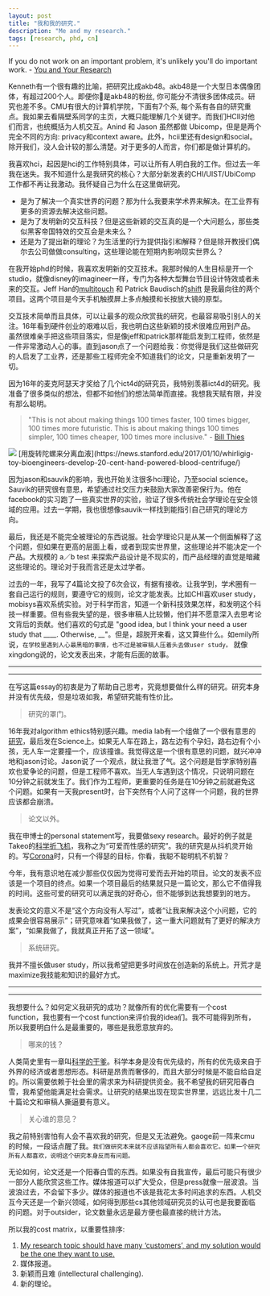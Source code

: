 ```yaml
---
layout: post
title: "我和我的研究."
description: "Me and my research."
tags: [research, phd, cn]
---
```



If you do not work on an important problem, it's unlikely you'll do important work.    - [You and Your Research](http://www.cs.virginia.edu/~robins/YouAndYourResearch.html)


Kenneth有一个很有趣的比喻，把研究比成akb48。akb48是一个大型日本偶像团体，有超过200个人。即便你是akb48的粉丝, 你可能分不清很多团体成员。研究也差不多。CMU有很大的计算机学院，下面有7个系, 每个系有各自的研究重点。我如果去看隔壁系同学的主页，大概只能理解几个关键字。而我们HCII对他们而言，也统概括为人机交互。Anind 和 Jason 虽然都做 Ubicomp，但是是两个完全不同的方向: privacy和context aware。此外，hcii里还有design和social。除开我们，没人会计较的那么清楚。对于更多的人而言，你们都是做计算机的。


我喜欢hci，起因是hci的工作特别具体，可以让所有人明白我的工作。但过去一年我在迷失。我不知道什么是我研究的核心？大部分新发表的CHI/UIST/UbiComp工作都不再让我激动。我怀疑自己为什么在这里做研究。


- 是为了解决一个真实世界的问题？那为什么我要来学术界来解决。在工业界有更多的资源去解决这些问题。
- 是为了发明新的交互科技？但是这些新颖的交互真的是一个大问题么，那些类似黑客帝国特效的交互会是未来么？
- 还是为了提出新的理论？为生活里的行为提供指引和解释？但是除开教授们偶尔去公司做做consulting，这些理论能在短期内影响现实世界么？


在我开始phd的时候，我喜欢发明新的交互技术。我那时候的人生目标是开一个studio，就像disney的imagineer一样，专门为各种大型舞台节目设计特效或者未来的交互。Jeff Han的[multitouch](https://www.cc.gatech.edu/computing/classes/AY2012/cs4470_fall/readings/han-ftir.pdf) 和 Patrick Baudisch的[shift](http://www.patrickbaudisch.com/projects/shift/) 是我最向往的两个项目。这两个项目是今天手机触摸屏上多点触摸和长按放大镜的原型。


交互技术简单而且具体，可以让最多的观众欣赏我的研究，也最容易吸引别人的关注。16年看到硬件创业的艰难以后，我也明白这些新颖的技术很难应用到产品。虽然很难亲手把这些项目落实，但是像jeff和patrick那样能启发到工程师，依然是一件非常激动人心的事。直到jason点了一个问题给我：你觉得是我们这些做研究的人启发了工业界，还是那些工程师完全不知道我们的论文，只是重新发明了一切。


因为16年的麦克阿瑟天才奖给了几个ict4d的研究员，我特别羡慕ict4d的研究。我准备了很多类似的想法，但都不如他们的想法简单而直接。我想我天赋有限，并没有那么聪明。

> "This is not about making things 100 times faster, 100 times bigger, 100 times more futuristic. This is about making things 100 times simpler, 100 times cheaper, 100 times more inclusive."  - [Bill Thies]((https://www.seattletimes.com/business/microsoft/microsoft-researcher-bill-thies-wins-macarthur-grant/))

<img src="http://thekidshouldseethis.com/wp-content/uploads/2017/01/toy-inspired-Paperfuge-cost-paper-centrifuge.jpg"/>
[用旋转陀螺来分离血液](https://news.stanford.edu/2017/01/10/whirligig-toy-bioengineers-develop-20-cent-hand-powered-blood-centrifuge/)


因为jason和sauvik的影响，我也开始关注很多hci理论，乃至social science。Sauvik的研究很有意思，希望通过社交压力来鼓励大家改善密保行为。他在facebook的实习跑了一些真实世界的实验，验证了很多传统社会学理论在安全领域的应用。过去一学期，我也很想像sauvik一样找到能指引自己研究的理论方向。


最后，我还是不能完全被理论的东西说服。社会学理论只是从某一个侧面解释了这个问题，但如果在更高的层面上看，或者到现实世界里，这些理论并不能决定一个产品。大规模的 a／b test 来探索产品设计是不现实的，而产品经理的直觉是暗藏这些理论的。理论对于我而言还是太过学者。


过去的一年，我写了4篇论文投了6次会议，有据有接收。让我学到，学术圈有一套自己运行的规则，要遵守它的规则，论文才能发表。比如CHI喜欢user study，mobisys喜欢系统实验。对于科学而言，知道一个新科技效果怎样，和发明这个科技一样重要。但有些我失望的是，很多审稿人比较懒，他们并不愿意深入去思考论文背后的贡献。他们喜欢的句式是 "good idea, but I think your need a user study that ____. Otherwise, __"。但是，超脱开来看，这又算些什么。如emily所说，`在学校里遇到人心最黑暗的事情，也不过是被审稿人压着头去做user study。` 就像xingdong说的，论文发表出来，才能有后面的故事。

<!-- 每次看到他们，我告诫自己，我一定不要成为这样的人。我并不排斥user study，但是我不想做不必要的user study，也不喜欢取悦审稿人。这一年我厌倦很多研究，并不是因为那些研究阳春白雪，而是不如阳春白雪。 -->

---
---

在写这篇essay的初衷是为了帮助自己思考，究竟想要做什么样的研究。研究本身并没有优先级，但是垃圾如我，希望研究能有性价比。

> 研究的罩门。

16年我对algorithm ethics特别感兴趣。media lab有一个组做了一个很有意思的[研究](http://moralmachine.mit.edu/)，最后发在Science上。如果无人车在路上，路左边有个孕妇，路右边有个小孩，无人车一定要撞一个，应该撞谁。我觉得这是一个很有意思的问题，就兴冲冲地和jason讨论。Jason说了一个观点，就让我泄了气。这个问题是哲学家特别喜欢也爱争论的问题，但是工程师不喜欢。当无人车遇到这个情况，只说明问题在10分钟之前就发生了。我们作为工程师，更重要的任务是在10分钟之前就避免这个问题。如果有一天我present时，台下突然有个人问了这样一个问题，我的世界应该都会崩溃。

> 论文以外。

我在申博士的personal statement写，我要做sexy research。最好的例子就是Takeo的[科学折飞机](https://www.youtube.com/watch?v=-KJUVJAUY8o)，我称之为“可爱而性感的研究”。我的研究是从抖机灵开始的。写[Corona](https://vimeo.com/149240808)时，只有一个得瑟的目标，你看，我聪不聪明机不机智？

今年，我有意识地在减少那些仅仅因为觉得可爱而去开始的项目。论文的发表不应该是一个项目的终点。如果一个项目最后的结果就只是一篇论文，那么它不值得我的时间。这些可爱的研究可以满足我的好奇心，但不能够到达我想要到的地方。

发表论文的意义不是“这个方向没有人写过”，或者“让我来解决这个小问题，它的成果会很容易展示”；研究意味着“如果我做了，这一重大问题就有了更好的解决方案”，“如果我做了，我就真正开拓了这一领域”。


> 系统研究。

我并不擅长做user study，所以我希望把更多时间放在创造新的系统上。开荒才是maximize我技能和知识的最好方式。

---
---

我想要什么？如何定义我研究的成功？就像所有的优化需要有一个cost function，我也要有一个cost function来评价我的idea们。我不可能得到所有，所以我要明白什么是最重要的，哪些是我愿意放弃的。

> 哪来的钱？

人类简史里有一章叫[科学的干爹](https://erenow.com/common/sapiensbriefhistory/74.html)。科学本身是没有优先级的，所有的优先级来自于外界的经济或者思想形态。科研是昂贵而奢侈的，而且大部分时候是不能自给自足的。所以需要依赖于社会里的需求来为科研提供资金。我不希望我的研究阳春白雪，我希望他能满足社会需求。让研究的结果出现在现实世界里，远远比发十几二十篇论文和审稿人撕逼要有意义。

> 关心谁的意见？

我之前特别害怕有人会不喜欢我的研究，但是又无法避免。gaoge前一阵来cmu的时候，一段话点醒了我。`我们做研究本来就不应该指望所有人都会喜欢它。如果一个研究所有人都喜欢，说明这个研究本身反而有问题。`

无论如何，论文还是一个阳春白雪的东西。如果没有自我宣传，最后可能只有很少一部分人能欣赏这些工作。媒体报道可以扩大受众，但是press就像一层波浪。当波浪过去，不会留下多少。媒体的报道也不该是我花太多时间追求的东西。人机交互今天还是一个新兴领域，如何得到那些cs其他领域研究员的认可也是我要面临的问题。对于outsider，论文数量永远是最方便也最直接的统计方法。


所以我的cost matrix，以重要性排序:
1. [My research topic should have many ‘customers’, and my solution would be the one they want to use.](https://bigaidream.gitbooks.io/tech-blog/content/2014/de-mystifying-good-research.html)
2. 媒体报道。
3. 新颖而且难 (intellectural challenging).
4. 新的理论。





<!-- 
又或者面向计算机里其他领域的研究员，他们会用论文的数量或者论文发表的venue来衡量你。
虽然论文数量不能代表研究的水平，但是他们肯定是正相关的。在这里么也有很多人做了很多没有意义的论文，然后大家也都没有记清楚。另外一种是做一个ted level的研究，虽然很少，但是足够振奋人心。大家依然会铭记在心。 -->

<!-- chi 和 ubicomp 是我们领域最重要的会议。但是我觉得我并觉得我的工作被chi接受了，是我得光荣。相反我的工作应该要比chi更高的标准。因为今天chi的design就是inclusive 而不是 exclusive，所以他的录取率才从15%升到了今天的23%。而我不希望把我的人生浪费在发表一些我自己都只是为了发表而发表的论文上。 -->





<!-- 

就像[The Sugar Daddy of Science]()里说的一样，`Science is unable to set its own priorities.`  -->

<!-- 
> The best way to predict the future is to invent it.
 -->


<!--  
我作为一个研究和工程性比较强的一个人来看呢，好的技术其实蛮多的，包括学术界里大家都在造锤子，但是事实上来看好的钉子不太多，钉子是很好的行业应用，如果把好的技术结合到行业应用，让这个技术真正的落地，这是一个极大的挑战，不论在硅谷，在美国别的地方、全世界别的地方都有巨大挑战。 -->


<!-- 
<table class="tg">
  <tr>
    <th class="tg-baqh"></th>
    <th class="tg-baqh">Theory</th>
    <th class="tg-baqh">Technology</th>
    <th class="tg-baqh">Application</th>
  </tr>
  <tr>
    <td class="tg-baqh">A</td>
    <td class="tg-baqh">0.75</td>
  </tr>
  <tr>
    <td class="tg-baqh">B</td>
    <td class="tg-baqh">0.47</td>
  </tr>
  <tr>
    <td class="tg-baqh">C</td>
    <td class="tg-baqh">0.4 - 0.7</td>
  </tr>
  <tr>
    <td class="tg-baqh">C</td>
    <td class="tg-baqh">1.0 - 1.8</td>
  </tr>
  <tr>
    <td class="tg-baqh">S</td>
    <td class="tg-baqh">0.15 - 2.0</td>
  </tr>
  <tr>
    <td class="tg-baqh">W</td>
    <td class="tg-baqh">0.07 - 0.17</td>
  </tr>
</table> -->
